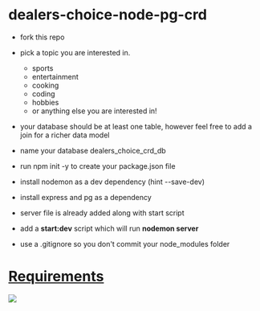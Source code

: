 # dealers-choice-node-pg-crd

- fork this repo

- pick a topic you are interested in.
  - sports
  - entertainment
  - cooking
  - coding
  - hobbies
  - or anything else you are interested in!

- your database should be at least one table, however feel free to add a join for a richer data model
- name your database dealers_choice_crd_db 
- run npm init -y to create your package.json file
- install nodemon as a dev dependency (hint --save-dev)
- install express and pg as a dependency
- server file is already added along with start script 
- add a **start:dev** script which will run **nodemon server**
- use a .gitignore so you don't commit your node_modules folder

# <a href='https://github.com/FullstackAcademy/dealers-choice-node-pg-crd/blob/main/checklist.md'>Requirements</a>


<img src='https://github.com/FullstackAcademy/dealers-choice-node-pg-crd/blob/main/wireframe.png' />

